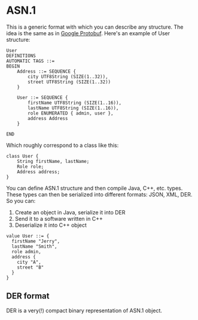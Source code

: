 # ASN.1

This is a generic format with which you can describe any structure. The idea is the same as in 
[Google Protobuf](https://developers.google.com/protocol-buffers). Here's an example of User structure:

```
User
DEFINITIONS
AUTOMATIC TAGS ::=
BEGIN	
	Address ::= SEQUENCE {
		city UTF8String (SIZE(1..32)),
		street UTF8String (SIZE(1..32))
	}
	
	User ::= SEQUENCE {
		firstName UTF8String (SIZE(1..16)),
		lastName UTF8String (SIZE(1..16)),
		role ENUMERATED { admin, user },
		address Address
	}
	
END
```

Which roughly correspond to a class like this:

```
class User {
    String firstName, lastName;
    Role role;
    Address address;
}
```

You can define ASN.1 structure and then compile Java, C++, etc. types. These types can then be serialized into
different formats: JSON, XML, DER. So you can:
 
1. Create an object in Java, serialize it into DER
2. Send it to a software written in C++
3. Deserialize it into C++ object

```
value User ::= {
  firstName "Jerry",
  lastName "Smith",
  role admin,
  address {
    city "A",
    street "B"
  }
}
```

## DER format

DER is a very(!) compact binary representation of ASN.1 object. 